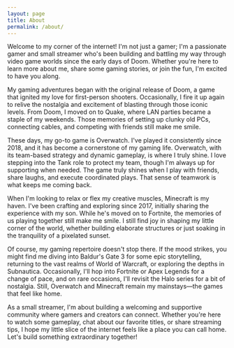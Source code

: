 ```yaml
---
layout: page
title: About
permalink: /about/
---
```


Welcome to my corner of the internet! I'm not just a gamer; I'm a passionate gamer and small streamer who's been building and battling my way through video game worlds since the early days of Doom. Whether you're here to learn more about me, share some gaming stories, or join the fun, I'm excited to have you along.

My gaming adventures began with the original release of Doom, a game that ignited my love for first-person shooters. Occasionally, I fire it up again to relive the nostalgia and excitement of blasting through those iconic levels. From Doom, I moved on to Quake, where LAN parties became a staple of my weekends. Those memories of setting up clunky old PCs, connecting cables, and competing with friends still make me smile.

These days, my go-to game is Overwatch. I've played it consistently since 2018, and it has become a cornerstone of my gaming life. Overwatch, with its team-based strategy and dynamic gameplay, is where I truly shine. I love stepping into the Tank role to protect my team, though I'm always up for supporting when needed. The game truly shines when I play with friends, share laughs, and execute coordinated plays. That sense of teamwork is what keeps me coming back.

When I'm looking to relax or flex my creative muscles, Minecraft is my haven. I've been crafting and exploring since 2017, initially sharing the experience with my son. While he's moved on to Fortnite, the memories of us playing together still make me smile. I still find joy in shaping my little corner of the world, whether building elaborate structures or just soaking in the tranquility of a pixelated sunset.

Of course, my gaming repertoire doesn't stop there. If the mood strikes, you might find me diving into Baldur's Gate 3 for some epic storytelling, returning to the vast realms of World of Warcraft, or exploring the depths in Subnautica. Occasionally, I'll hop into Fortnite or Apex Legends for a change of pace, and on rare occasions, I'll revisit the Halo series for a bit of nostalgia. Still, Overwatch and Minecraft remain my mainstays—the games that feel like home.

As a small streamer, I'm about building a welcoming and supportive community where gamers and creators can connect. Whether you're here to watch some gameplay, chat about our favorite titles, or share streaming tips, I hope my little slice of the internet feels like a place you can call home. Let's build something extraordinary together!
